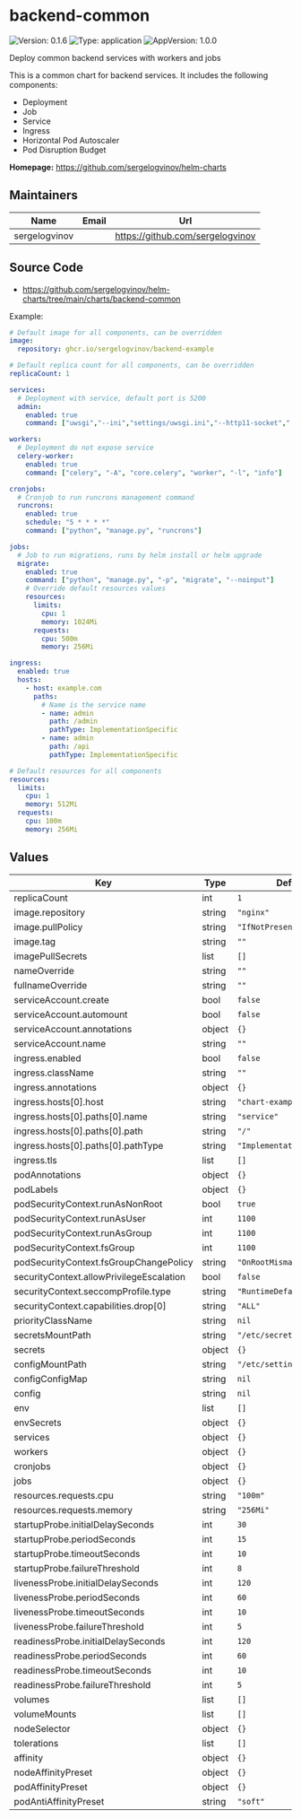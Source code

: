 # backend-common

![Version: 0.1.6](https://img.shields.io/badge/Version-0.1.6-informational?style=flat-square) ![Type: application](https://img.shields.io/badge/Type-application-informational?style=flat-square) ![AppVersion: 1.0.0](https://img.shields.io/badge/AppVersion-1.0.0-informational?style=flat-square)

Deploy common backend services with workers and jobs

This is a common chart for backend services.
It includes the following components:
- Deployment
- Job
- Service
- Ingress
- Horizontal Pod Autoscaler
- Pod Disruption Budget

**Homepage:** <https://github.com/sergelogvinov/helm-charts>

## Maintainers

| Name | Email | Url |
| ---- | ------ | --- |
| sergelogvinov |  | <https://github.com/sergelogvinov> |

## Source Code

* <https://github.com/sergelogvinov/helm-charts/tree/main/charts/backend-common>

Example:

```yaml
# Default image for all components, can be overridden
image:
  repository: ghcr.io/sergelogvinov/backend-example

# Default replica count for all components, can be overridden
replicaCount: 1

services:
  # Deployment with service, default port is 5200
  admin:
    enabled: true
    command: ["uwsgi","--ini","settings/uwsgi.ini","--http11-socket",":5200"]

workers:
  # Deployment do not expose service
  celery-worker:
    enabled: true
    command: ["celery", "-A", "core.celery", "worker", "-l", "info"]

cronjobs:
  # Cronjob to run runcrons management command
  runcrons:
    enabled: true
    schedule: "5 * * * *"
    command: ["python", "manage.py", "runcrons"]

jobs:
  # Job to run migrations, runs by helm install or helm upgrade
  migrate:
    enabled: true
    command: ["python", "manage.py", "-p", "migrate", "--noinput"]
    # Override default resources values
    resources:
      limits:
        cpu: 1
        memory: 1024Mi
      requests:
        cpu: 500m
        memory: 256Mi

ingress:
  enabled: true
  hosts:
    - host: example.com
      paths:
        # Name is the service name
        - name: admin
          path: /admin
          pathType: ImplementationSpecific
        - name: admin
          path: /api
          pathType: ImplementationSpecific

# Default resources for all components
resources:
  limits:
    cpu: 1
    memory: 512Mi
  requests:
    cpu: 100m
    memory: 256Mi
```

## Values

| Key | Type | Default | Description |
|-----|------|---------|-------------|
| replicaCount | int | `1` |  |
| image.repository | string | `"nginx"` |  |
| image.pullPolicy | string | `"IfNotPresent"` |  |
| image.tag | string | `""` |  |
| imagePullSecrets | list | `[]` |  |
| nameOverride | string | `""` |  |
| fullnameOverride | string | `""` |  |
| serviceAccount.create | bool | `false` |  |
| serviceAccount.automount | bool | `false` |  |
| serviceAccount.annotations | object | `{}` |  |
| serviceAccount.name | string | `""` |  |
| ingress.enabled | bool | `false` |  |
| ingress.className | string | `""` |  |
| ingress.annotations | object | `{}` |  |
| ingress.hosts[0].host | string | `"chart-example.local"` |  |
| ingress.hosts[0].paths[0].name | string | `"service"` |  |
| ingress.hosts[0].paths[0].path | string | `"/"` |  |
| ingress.hosts[0].paths[0].pathType | string | `"ImplementationSpecific"` |  |
| ingress.tls | list | `[]` |  |
| podAnnotations | object | `{}` |  |
| podLabels | object | `{}` |  |
| podSecurityContext.runAsNonRoot | bool | `true` |  |
| podSecurityContext.runAsUser | int | `1100` |  |
| podSecurityContext.runAsGroup | int | `1100` |  |
| podSecurityContext.fsGroup | int | `1100` |  |
| podSecurityContext.fsGroupChangePolicy | string | `"OnRootMismatch"` |  |
| securityContext.allowPrivilegeEscalation | bool | `false` |  |
| securityContext.seccompProfile.type | string | `"RuntimeDefault"` |  |
| securityContext.capabilities.drop[0] | string | `"ALL"` |  |
| priorityClassName | string | `nil` |  |
| secretsMountPath | string | `"/etc/secrets"` |  |
| secrets | object | `{}` |  |
| configMountPath | string | `"/etc/settings"` |  |
| configConfigMap | string | `nil` |  |
| config | string | `nil` |  |
| env | list | `[]` |  |
| envSecrets | object | `{}` |  |
| services | object | `{}` |  |
| workers | object | `{}` |  |
| cronjobs | object | `{}` |  |
| jobs | object | `{}` |  |
| resources.requests.cpu | string | `"100m"` |  |
| resources.requests.memory | string | `"256Mi"` |  |
| startupProbe.initialDelaySeconds | int | `30` |  |
| startupProbe.periodSeconds | int | `15` |  |
| startupProbe.timeoutSeconds | int | `10` |  |
| startupProbe.failureThreshold | int | `8` |  |
| livenessProbe.initialDelaySeconds | int | `120` |  |
| livenessProbe.periodSeconds | int | `60` |  |
| livenessProbe.timeoutSeconds | int | `10` |  |
| livenessProbe.failureThreshold | int | `5` |  |
| readinessProbe.initialDelaySeconds | int | `120` |  |
| readinessProbe.periodSeconds | int | `60` |  |
| readinessProbe.timeoutSeconds | int | `10` |  |
| readinessProbe.failureThreshold | int | `5` |  |
| volumes | list | `[]` |  |
| volumeMounts | list | `[]` |  |
| nodeSelector | object | `{}` |  |
| tolerations | list | `[]` |  |
| affinity | object | `{}` |  |
| nodeAffinityPreset | object | `{}` |  |
| podAffinityPreset | object | `{}` |  |
| podAntiAffinityPreset | string | `"soft"` |  |
